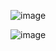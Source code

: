 ![image](https://user-images.githubusercontent.com/60442877/205631919-07bb4025-226c-4654-9171-642157fb096e.png)

![image](https://user-images.githubusercontent.com/60442877/205632220-da5f3683-b90f-4e73-999f-b933c805d887.png)
